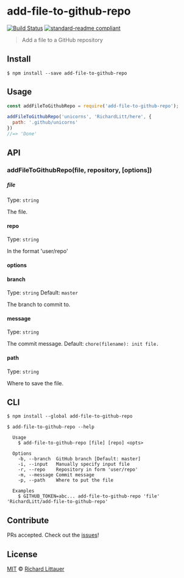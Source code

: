 # add-file-to-github-repo

[![Build Status](https://travis-ci.org/RichardLitt/add-file-to-github-repo.svg?branch=master)](https://travis-ci.org/RichardLitt/add-file-to-github-repo) [![standard-readme compliant](https://img.shields.io/badge/standard--readme-OK-green.svg?style=flat-square)](https://github.com/RichardLitt/standard-readme)

> Add a file to a GitHub repository

## Install

```
$ npm install --save add-file-to-github-repo
```

## Usage

```js
const addFileToGithubRepo = require('add-file-to-github-repo');

addFileToGithubRepo('unicorns', 'RichardLitt/here', {
  path: '.github/unicorns'
})
//=> 'Done'
```

## API

### addFileToGithubRepo(file, repository, [options])

##### file

Type: `string`

The file.

#### repo

Type: `string`

In the format 'user/repo'

#### options

#### branch

Type: `string`
Default: `master`

The branch to commit to.

#### message

Type: `string`

The commit message. Default: `chore(filename): init file.`

#### path

Type: `string`

Where to save the file.


## CLI

```
$ npm install --global add-file-to-github-repo
```

```
$ add-file-to-github-repo --help

  Usage
    $ add-file-to-github-repo [file] [repo] <opts>

  Options
    -b, --branch  GitHub branch [Default: master]
    -i, --input   Manually specify input file
    -r, --repo    Repository in form 'user/repo'
    -m, --message Commit message
    -p, --path    Where to put the file

  Examples
    $ GITHUB_TOKEN=abc... add-file-to-github-repo 'file' 'RichardLitt/add-file-to-github-repo'
```

## Contribute

PRs accepted. Check out the [issues](https://github.com/RichardLitt/add-file-to-github-repo/issues)!

## License

[MIT](LICENSE) © [Richard Littauer](https://burntfen.com)
